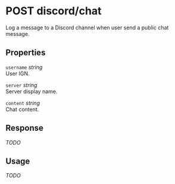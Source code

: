 # <span class="badge badge-light">POST</span> <span class="badge badge-light">discord/chat</span>


Log a message to a Discord channel when user send a public chat message.

## Properties

`username` *string*  
User IGN.

`server` *string*  
Server display name.

`content` *string*  
Chat content.


## Response

*TODO*

## Usage

*TODO*

